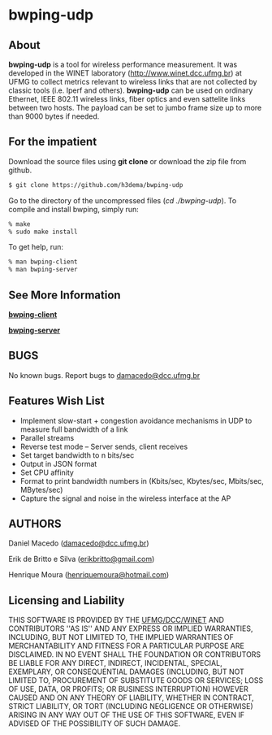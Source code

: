 # bwping-udp

About
-------

**bwping-udp** is a tool for wireless performance measurement. It was
developed in the WINET laboratory (http://www.winet.dcc.ufmg.br) at
UFMG to collect metrics relevant to wireless links that are
not collected by classic tools (i.e. Iperf and others). **bwping-udp** can be used
on ordinary Ethernet, IEEE 802.11 wireless links, fiber optics and even sattelite links between two
hosts. The payload can be set to jumbo frame size up to more than 9000 bytes if needed.


For the impatient
-------

Download the source files using **git clone** or download the zip file from github.

```sh
$ git clone https://github.com/h3dema/bwping-udp
```

Go to the directory of the uncompressed files (*cd ./bwping-udp*).
To compile and install bwping, simply run:

```sh
% make
% sudo make install
```

To get help, run:

```sh
% man bwping-client
% man bwping-server
```

See More Information
-------

**[bwping-client](https://github.com/h3dema/bwping-udp/blob/master/docs/bwping-client.md)**

**[bwping-server](https://github.com/h3dema/bwping-udp/blob/master/docs/bwping-server.md)**


BUGS
-------

No known bugs.
Report bugs to <damacedo@dcc.ufmg.br>

Features Wish List
-------

  * Implement slow-start + congestion avoidance mechanisms in UDP to measure full bandwidth of a link
  * Parallel streams
  * Reverse test mode – Server sends, client receives
  * Set target bandwidth to n bits/sec
  * Output in JSON format
  * Set CPU affinity
  * Format to print bandwidth numbers in (Kbits/sec, Kbytes/sec, Mbits/sec, MBytes/sec)
  * Capture the signal and noise in the wireless interface at the AP


AUTHORS
-------
Daniel Macedo (damacedo@dcc.ufmg.br)

Erik de Britto e Silva (erikbritto@gmail.com)

Henrique Moura (henriquemoura@hotmail.com)


Licensing and Liability
-------


THIS SOFTWARE IS PROVIDED BY THE [UFMG/DCC/WINET](http://www.winet.dcc.ufmg.br/) AND CONTRIBUTORS ''AS
IS'' AND ANY EXPRESS OR IMPLIED WARRANTIES, INCLUDING, BUT NOT
LIMITED TO, THE IMPLIED WARRANTIES OF MERCHANTABILITY AND FITNESS FOR
A PARTICULAR PURPOSE ARE DISCLAIMED.  IN NO EVENT SHALL THE
FOUNDATION OR CONTRIBUTORS BE LIABLE FOR ANY DIRECT, INDIRECT,
INCIDENTAL, SPECIAL, EXEMPLARY, OR CONSEQUENTIAL DAMAGES (INCLUDING,
BUT NOT LIMITED TO, PROCUREMENT OF SUBSTITUTE GOODS OR SERVICES; LOSS
OF USE, DATA, OR PROFITS; OR BUSINESS INTERRUPTION) HOWEVER CAUSED
AND ON ANY THEORY OF LIABILITY, WHETHER IN CONTRACT, STRICT
LIABILITY, OR TORT (INCLUDING NEGLIGENCE OR OTHERWISE) ARISING IN ANY
WAY OUT OF THE USE OF THIS SOFTWARE, EVEN IF ADVISED OF THE
POSSIBILITY OF SUCH DAMAGE.
